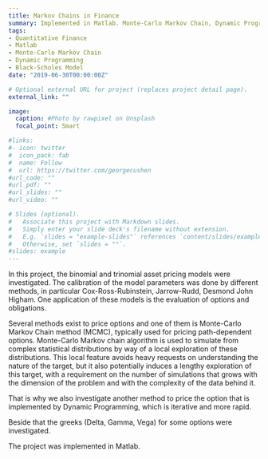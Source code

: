 ```yaml
---
title: Markov Chains in Finance
summary: Implemented in Matlab. Monte-Carlo Markov Chain, Dynamic Programming methods to price options were implemented.
tags:
- Quantitative Finance
- Matlab
- Monte-Carlo Markov Chain
- Dynamic Programming
- Black-Scholes Model
date: "2019-06-30T00:00:00Z"

# Optional external URL for project (replaces project detail page).
external_link: ""

image:
  caption: #Photo by rawpixel on Unsplash
  focal_point: Smart

#links:
#- icon: twitter
#  icon_pack: fab
#  name: Follow
#  url: https://twitter.com/georgecushen
#url_code: ""
#url_pdf: ""
#url_slides: ""
#url_video: ""

# Slides (optional).
#   Associate this project with Markdown slides.
#   Simply enter your slide deck's filename without extension.
#   E.g. `slides = "example-slides"` references `content/slides/example-slides.md`.
#   Otherwise, set `slides = ""`.
#slides: example
---
```


In this project, the binomial and trinomial asset pricing models were investigated. The calibration of the model parameters was done by different methods, in particular Cox-Ross-Rubinstein, Jarrow-Rudd, Desmond John Higham. One application of these models is the evaluation of options and obligations.

Several methods exist to price options and one of them is Monte-Carlo Markov Chain method (MCMC), typically used for pricing path-dependent options. Monte-Carlo Markov chain algorithm is used to simulate from complex statistical distributions by way of a local exploration of these distributions. This local feature avoids heavy requests on understanding the nature of the target, but it also potentially induces a lengthy exploration of this target, with a requirement on the number of simulations that grows with the dimension of the problem and with the complexity of the data behind it.

That is why we also investigate another method to price the option that is implemented by Dynamic Programming, which is iterative and more rapid.

Beside that the greeks (Delta, Gamma, Vega) for some options were investigated.

The project was implemented in Matlab.

<a href="">

</a>
